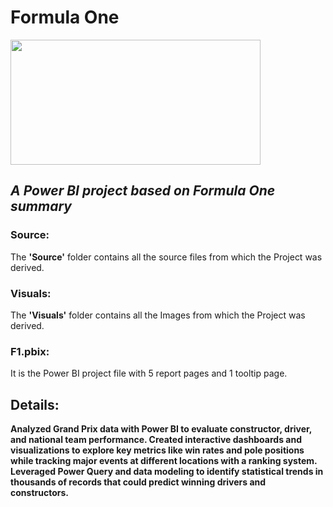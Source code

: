 # Formula One
<img src="https://i.pinimg.com/originals/be/32/fe/be32fe61944b433376718b5d2d42dfcb.jpg" width=400 height=200>

## *A Power BI project based on Formula One summary* </br>

### Source:
The **'Source'** folder contains all the source files from which the Project was derived. <br>

### Visuals:
The **'Visuals'** folder contains all the Images from which the Project was derived. <br>

### F1.pbix:
It is the Power BI project file with 5 report pages and 1 tooltip page.

## Details:
**Analyzed Grand Prix data with Power BI to evaluate constructor, driver, and national team performance. Created interactive dashboards and visualizations to explore key metrics like win rates and pole positions while tracking major events at different locations with a ranking system. Leveraged Power Query and data modeling to identify statistical trends in thousands of records that could predict winning drivers and constructors.**
